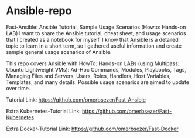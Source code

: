 # Ansible-repo

Fast-Ansible: Ansible Tutorial, Sample Usage Scenarios (Howto: Hands-on LAB)
I want to share the Ansible tutorial, cheat sheet, and usage scenarios that I created as a notebook for myself. I know that Ansible is a detailed topic to learn in a short term, so I gathered useful information and create sample general usage scenarios of Ansible.

This repo covers Ansible with HowTo: Hands-on LABs (using Multipass: Ubuntu Lightweight VMs): Ad-Hoc Commands, Modules, Playbooks, Tags, Managing Files and Servers, Users, Roles, Handlers, Host Variables, Templates, and many details. Possible usage scenarios are aimed to update over time.

Tutorial Link: https://github.com/omerbsezer/Fast-Ansible

Extra Kubernetes-Tutorial Link: https://github.com/omerbsezer/Fast-Kubernetes

Extra Docker-Tutorial Link: https://github.com/omerbsezer/Fast-Docker
